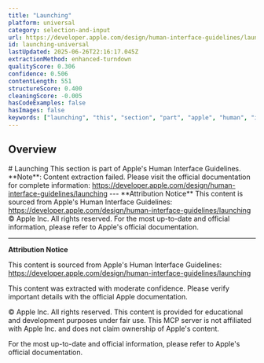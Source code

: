 ```yaml
---
title: "Launching"
platform: universal
category: selection-and-input
url: https://developer.apple.com/design/human-interface-guidelines/launching
id: launching-universal
lastUpdated: 2025-06-26T22:16:17.045Z
extractionMethod: enhanced-turndown
qualityScore: 0.306
confidence: 0.506
contentLength: 551
structureScore: 0.400
cleaningScore: -0.005
hasCodeExamples: false
hasImages: false
keywords: ["launching", "this", "section", "part", "apple", "human", "interface", "guidelines", "note", "content"]
---
```

## Overview

\# Launching This section is part of Apple's Human Interface Guidelines. \*\*Note\*\*: Content extraction failed. Please visit the official documentation for complete information: https://developer.apple.com/design/human-interface-guidelines/launching --- \*\*Attribution Notice\*\* This content is sourced from Apple's Human Interface Guidelines: https://developer.apple.com/design/human-interface-guidelines/launching © Apple Inc. All rights reserved. For the most up-to-date and official information, please refer to Apple's official documentation.

---

**Attribution Notice**

This content is sourced from Apple's Human Interface Guidelines: https://developer.apple.com/design/human-interface-guidelines/launching

This content was extracted with moderate confidence. Please verify important details with the official Apple documentation.

© Apple Inc. All rights reserved. This content is provided for educational and development purposes under fair use. This MCP server is not affiliated with Apple Inc. and does not claim ownership of Apple's content.

For the most up-to-date and official information, please refer to Apple's official documentation.

